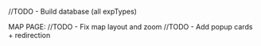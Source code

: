 //TODO - Build database (all expTypes)

MAP PAGE:
//TODO - Fix map layout and zoom
//TODO - Add popup cards + redirection
